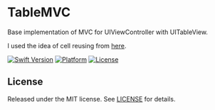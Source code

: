 TableMVC
========
Base implementation of MVC for UIViewController with UITableView.

I used the idea of cell reusing from [here](https://github.com/AliSoftware/Reusable).

[![Swift Version](https://img.shields.io/badge/Swift-3.1-orange.svg)](https://developer.apple.com/swift)
[![Platform](https://img.shields.io/badge/platform-iOS-lightgrey.svg)](https://www.apple.com/ru/ios)
[![License](https://img.shields.io/badge/license-MIT-yellow.svg)](https://github.com/artFintch/TableMVC/blob/master/LICENSE)

## License
Released under the MIT license. See [LICENSE](https://github.com/artFintch/TableMVC/blob/master/LICENSE) for details.
